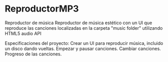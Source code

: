 # ReproductorMP3

Reproductor de música
Reproductor de música estético con un UI que reproduce las canciones localizadas en la carpeta "music folder" utilizando HTML5 audio API

Especificaciones del proyecto:
Crear un UI para reproducir música, incluido un disco dando vueltas.
Empezar y pausar canciones.
Cambiar canciones.
Progreso de las canciones.
